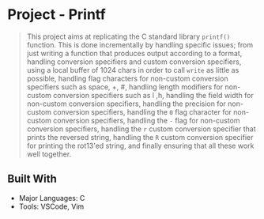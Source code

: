 # Project - Printf

> This project aims at replicating the C standard library `printf()` function. This is done incrementally by handling specific issues; from just writing a function that produces output according to a format, handling conversion specifiers and custom conversion specifiers, using a local buffer of 1024 chars in order to call `write` as little as possible, handling flag characters for non-custom conversion specifiers such as space, +, #, handling length modifiers for non-custom conversion specifiers such as l ,h, handling the field width for non-custom conversion specifiers, handling the precision for non-custom conversion specifiers, handling the `0` flag character for non-custom conversion specifiers, handling the `-` flag for non-custom conversion specifiers, handling the `r` custom conversion specifier that prints the reversed string, handling the `R` custom conversion specifier for printing the rot13'ed string, and finally ensuring that all these work well together.

## Built With

- Major Languages: C
- Tools: VSCode, Vim
